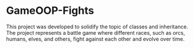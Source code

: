 # GameOOP-Fights

This project was developed to solidify the topic of classes and inheritance. The project represents a battle game where different races, such as orcs, humans, elves, and others, fight against each other and evolve over time.